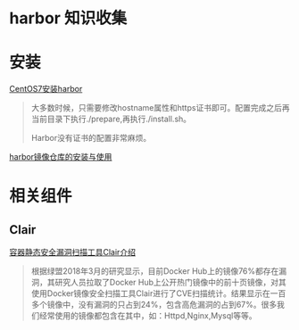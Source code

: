 # harbor 知识收集



# 安装

[CentOS7安装harbor](https://www.jianshu.com/p/4e929653eb95)

> 大多数时候，只需要修改hostname属性和https证书即可。配置完成之后再当前目录下执行./prepare,再执行./install.sh。
>
> Harbor没有证书的配置非常麻烦。

[harbor镜像仓库的安装与使用](https://blog.csdn.net/ZZY1078689276/article/details/102742509)

# 相关组件

## Clair

[容器静态安全漏洞扫描工具Clair介绍](https://zhuanlan.zhihu.com/p/43547242)

> 根据绿盟2018年3月的研究显示，目前Docker Hub上的镜像76%都存在漏洞，其研究人员拉取了Docker Hub上公开热门镜像中的前十页镜像，对其使用Docker镜像安全扫描工具Clair进行了CVE扫描统计。结果显示在一百多个镜像中，没有漏洞的只占到24%，包含高危漏洞的占到67%。很多我们经常使用的镜像都包含在其中，如：Httpd,Nginx,Mysql等等。